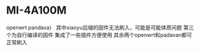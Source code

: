 # MI-4A100M
openwrt pandava）
其中xiaoyu后缀的固件无法刷入，可能是可能体质问题
第三个为自行编译的固件 集成了一些插件方便使用
其余两个openwrt和padavan都可正常刷入
